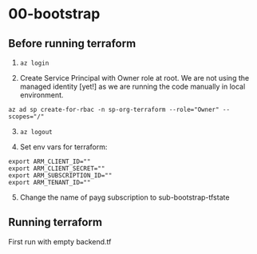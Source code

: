 # 00-bootstrap

## Before running terraform

1. ```az login```

2. Create Service Principal with Owner role at root. We are not using the managed identity [yet!] as we are running the code manually in local environment.

```
az ad sp create-for-rbac -n sp-org-terraform --role="Owner" --scopes="/"
```

3. ```az logout```

4. Set env vars for terraform:

```
export ARM_CLIENT_ID=""
export ARM_CLIENT_SECRET=""
export ARM_SUBSCRIPTION_ID=""
export ARM_TENANT_ID=""
```
5. Change the name of payg subscription to sub-bootstrap-tfstate

## Running terraform
First run with empty backend.tf
